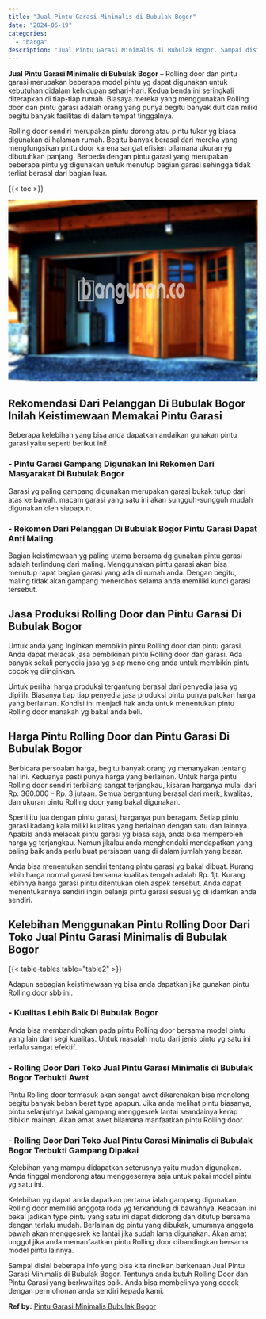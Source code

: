 ```yaml
---
title: "Jual Pintu Garasi Minimalis di Bubulak Bogor"
date: "2024-06-19"
categories: 
  - "harga"
description: "Jual Pintu Garasi Minimalis di Bubulak Bogor. Sampai disini beberapa info yang bisa kita rincikan berkenaan Jual Pintu Garasi Minimalis di Bubulak Bogor. Ten..."
---
```


**Jual Pintu Garasi Minimalis di Bubulak Bogor** – Rolling door dan pintu garasi merupakan beberapa model pintu yg dapat digunakan untuk kebutuhan didalam kehidupan sehari-hari. Kedua benda ini seringkali diterapkan di tiap-tiap rumah. Biasaya mereka yang menggunakan Rolling door dan pintu garasi adalah orang yang punya begitu banyak duit dan miliki begitu banyak fasilitas di dalam tempat tinggalnya.

Rolling door sendiri merupakan pintu dorong atau pintu tukar yg biasa digunakan di halaman rumah. Begitu banyak berasal dari mereka yang mengfungsikan pintu door karena sangat efisien bilamana ukuran yg dibutuhkan panjang. Berbeda dengan pintu garasi yang merupakan beberapa pintu yg digunakan untuk menutup bagian garasi sehingga tidak terliat berasal dari bagian luar.

{{< toc >}}

![Jual Pintu Garasi Minimalis di Bubulak Bogor](/images/pintu-garasi-62.png)

## Rekomendasi Dari Pelanggan Di Bubulak Bogor Inilah Keistimewaan Memakai Pintu Garasi

Beberapa kelebihan yang bisa anda dapatkan andaikan gunakan pintu garasi yaitu seperti berikut ini!

### \- Pintu Garasi Gampang Digunakan Ini Rekomen Dari Masyarakat Di Bubulak Bogor

Garasi yg paling gampang digunakan merupakan garasi bukak tutup dari atas ke bawah. macam garasi yang satu ini akan sungguh-sungguh mudah digunakan oleh siapapun.

### \- Rekomen Dari Pelanggan Di Bubulak Bogor Pintu Garasi Dapat Anti Maling

Bagian keistimewaan yg paling utama bersama dg gunakan pintu garasi adalah terlindung dari maling. Menggunakan pintu garasi akan bisa menutup rapat bagian garasi yang ada di rumah anda. Dengan begitu, maling tidak akan gampang menerobos selama anda memiliki kunci garasi tersebut.

## Jasa Produksi Rolling Door dan Pintu Garasi Di Bubulak Bogor

Untuk anda yang inginkan membikin pintu Rolling door dan pintu garasi. Anda dapat melacak jasa pembikinan pintu Rolling door dan garasi. Ada banyak sekali penyedia jasa yg siap menolong anda untuk membikin pintu cocok yg diinginkan.

Untuk perihal harga produksi tergantung berasal dari penyedia jasa yg dipilih. Biasanya tiap tiap penyedia jasa produksi pintu punya patokan harga yang berlainan. Kondisi ini menjadi hak anda untuk menentukan pintu Rolling door manakah yg bakal anda beli.

## Harga Pintu Rolling Door dan Pintu Garasi Di Bubulak Bogor

Berbicara persoalan harga, begitu banyak orang yg menanyakan tentang hal ini. Keduanya pasti punya harga yang berlainan. Untuk harga pintu Rolling door sendiri terbilang sangat terjangkau, kisaran harganya mulai dari Rp. 360.000 – Rp. 3 jutaan. Semua bergantung berasal dari merk, kwalitas, dan ukuran pintu Rolling door yang bakal digunakan.

Sperti itu jua dengan pintu garasi, harganya pun beragam. Setiap pintu garasi kadang kala miliki kualitas yang berlainan dengan satu dan lainnya. Apabila anda melacak pintu garasi yg biasa saja, anda bisa memperoleh harga yg terjangkau. Namun jikalau anda menghendaki mendapatkan yang paling baik anda perlu buat persiapan uang di dalam jumlah yang besar.

Anda bisa menentukan sendiri tentang pintu garasi yg bakal dibuat. Kurang lebih harga normal garasi bersama kualitas tengah adalah Rp. 1jt. Kurang lebihnya harga garasi pintu ditentukan oleh aspek tersebut. Anda dapat menentukannya sendiri ingin belanja pintu garasi sesuai yg di idamkan anda sendiri.

## Kelebihan Menggunakan Pintu Rolling Door Dari Toko Jual Pintu Garasi Minimalis di Bubulak Bogor

{{< table-tables table="table2" >}}

Adapun sebagian keistimewaan yg bisa anda dapatkan jika gunakan pintu Rolling door sbb ini.

### \- Kualitas Lebih Baik Di Bubulak Bogor

Anda bisa membandingkan pada pintu Rolling door bersama model pintu yang lain dari segi kualitas. Untuk masalah mutu dari jenis pintu yg satu ini terlalu sangat efektif.

### \- Rolling Door Dari Toko Jual Pintu Garasi Minimalis di Bubulak Bogor Terbukti Awet

Pintu Rolling door termasuk akan sangat awet dikarenakan bisa menolong begitu banyak beban berat type apapun. Jika anda melihat pintu biasanya, pintu selanjutnya bakal gampang menggesrek lantai seandainya kerap dibikin mainan. Akan amat awet bilamana manfaatkan pintu Rolling door.

### \- Rolling Door Dari Toko Jual Pintu Garasi Minimalis di Bubulak Bogor Terbukti Gampang Dipakai

Kelebihan yang mampu didapatkan seterusnya yaitu mudah digunakan. Anda tinggal mendorong atau menggesernya saja untuk pakai model pintu yg satu ini.

Kelebihan yg dapat anda dapatkan pertama ialah gampang digunakan. Rolling door memiliki anggota roda yg terkandung di bawahnya. Keadaan ini bakal jadikan type pintu yang satu ini dapat didorong dan ditutup bersama dengan terlalu mudah. Berlainan dg pintu yang dibukak, umumnya anggota bawah akan menggesrek ke lantai jika sudah lama digunakan. Akan amat unggul jika anda memanfaatkan pintu Rolling door dibandingkan bersama model pintu lainnya.

Sampai disini beberapa info yang bisa kita rincikan berkenaan Jual Pintu Garasi Minimalis di Bubulak Bogor. Tentunya anda butuh Rolling Door dan Pintu Garasi yang berkwalitas baik. Anda bisa membelinya yang cocok dengan permohonan anda sendiri kepada kami.

**Ref by:** [Pintu Garasi Minimalis Bubulak Bogor](https://id.wikipedia.org/wiki/Pintu)

